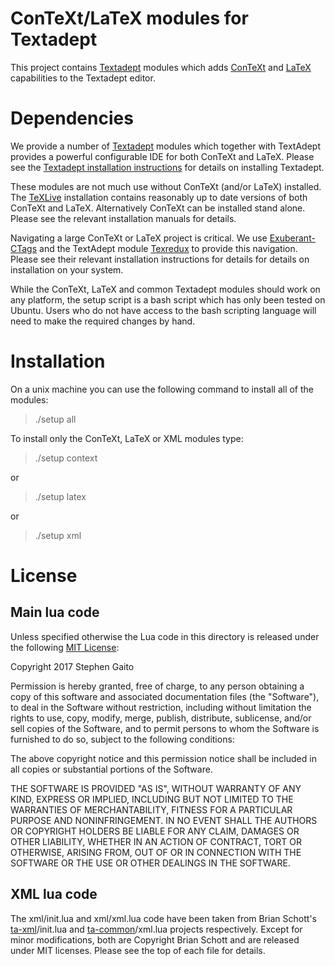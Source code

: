 # ConTeXt/LaTeX modules for Textadept 

This project contains [Textadept](https://foicica.com/textadept/) 
modules which adds [ConTeXt](http://wiki.contextgarden.net/Main_Page) 
and [LaTeX](https://www.latex-project.org/) capabilities to the 
Textadept editor.

# Dependencies

We provide a number of [Textadept](https://foicica.com/textadept/) 
modules which together with TextAdept provides a powerful configurable 
IDE for both ConTeXt and LaTeX. Please see the [Textadept installation 
instructions](https://foicica.com/textadept/manual.html#Installation) 
for details on installing Textadept.

These modules are not much use without ConTeXt (and/or LaTeX) installed. 
The [TeXLive](https://www.tug.org/texlive/) installation contains 
reasonably up to date versions of both ConTeXt and LaTeX. Alternatively 
ConTeXt can be installed stand alone. Please see the relevant 
installation manuals for details.

Navigating a large ConTeXt or LaTeX project is critical. We use 
[Exuberant-CTags](http://ctags.sourceforge.net/) and the TextAdept 
module [Texredux](http://rgieseke.github.io/textredux/) to provide this 
navigation. Please see their relevant installation instructions for 
details for details on installation on your system.

While the ConTeXt, LaTeX and common Textadept modules should work on any 
platform, the setup script is a bash script which has only been tested 
on Ubuntu. Users who do not have access to the bash scripting language 
will need to make the required changes by hand.

# Installation

On a unix machine you can use the following command to install all of the 
modules:

> ./setup all

To install only the ConTeXt, LaTeX or XML modules type:

> ./setup context

or

> ./setup latex

or

> ./setup xml

# License

## Main lua code

Unless specified otherwise the Lua code in this directory is released under 
the following [MIT License](https://opensource.org/licenses/MIT): 

Copyright 2017 Stephen Gaito

Permission is hereby granted, free of charge, to any person obtaining a copy 
of this software and associated documentation files (the "Software"), to deal 
in the Software without restriction, including without limitation the rights 
to use, copy, modify, merge, publish, distribute, sublicense, and/or sell 
copies of the Software, and to permit persons to whom the Software is 
furnished to do so, subject to the following conditions: 

The above copyright notice and this permission notice shall be included in 
all copies or substantial portions of the Software. 

THE SOFTWARE IS PROVIDED "AS IS", WITHOUT WARRANTY OF ANY KIND, EXPRESS OR 
IMPLIED, INCLUDING BUT NOT LIMITED TO THE WARRANTIES OF MERCHANTABILITY, 
FITNESS FOR A PARTICULAR PURPOSE AND NONINFRINGEMENT. IN NO EVENT SHALL THE 
AUTHORS OR COPYRIGHT HOLDERS BE LIABLE FOR ANY CLAIM, DAMAGES OR OTHER 
LIABILITY, WHETHER IN AN ACTION OF CONTRACT, TORT OR OTHERWISE, ARISING FROM, 
OUT OF OR IN CONNECTION WITH THE SOFTWARE OR THE USE OR OTHER DEALINGS IN THE 
SOFTWARE. 

## XML lua code 

The xml/init.lua and xml/xml.lua code have been taken from Brian Schott's 
[ta-xml](https://bitbucket.org/SirAlaran/ta-xml/src)/init.lua and 
[ta-common](https://bitbucket.org/SirAlaran/ta-common/src)/xml.lua projects 
respectively. Except for minor modifications, both are Copyright Brian Schott 
and are released under MIT licenses. Please see the top of each file for 
details. 

